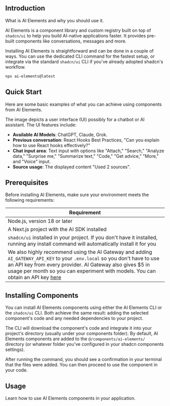 ## Introduction

What is AI Elements and why you should use it.

AI Elements is a component library and custom registry built on top of `shadcn/ui` to help you build AI-native applications faster. It provides pre-built components like conversations, messages and more.

Installing AI Elements is straightforward and can be done in a couple of ways. You can use the dedicated CLI command for the fastest setup, or integrate via the standard `shadcn/ui` CLI if you've already adopted shadcn's workflow.

```bash
npx ai-elements@latest
```

## Quick Start

Here are some basic examples of what you can achieve using components from AI Elements.

The image depicts a user interface (UI) possibly for a chatbot or AI assistant. The UI features include:

- **Available AI Models**: ChatGPT, Claude, Grok.
- **Previous conversation**: React Hooks Best Practices, "Can you explain how to use React hooks effectively?"
- **Chat input area**: Text input with options like "Attach," "Search," "Analyze data," "Surprise me," "Summarize text," "Code," "Get advice," "More," and "Voice" input.
- **Source usage**: The displayed content "Used 2 sources".

## Prerequisites

Before installing AI Elements, make sure your environment meets the following requirements:

| Requirement |
|-|
| Node.js, version 18 or later |
| A Next.js project with the AI SDK installed |
| `shadcn/ui` installed in your project. If you don't have it installed, running any install command will automatically install it for you |
| We also highly recommend using the AI Gateway and adding `AI_GATEWAY_API_KEY` to your `.env.local` so you don't have to use an API key from every provider. AI Gateway also gives $5 in usage per month so you can experiment with models. You can obtain an API key [here](https://ai-elements.dev) |

## Installing Components

You can install AI Elements components using either the AI Elements CLI or the `shadcn/ui` CLI. Both achieve the same result: adding the selected component's code and any needed dependencies to your project.

The CLI will download the component's code and integrate it into your project's directory (usually under your components folder). By default, AI Elements components are added to the `@/components/ai-elements/` directory (or whatever folder you've configured in your shadcn components settings).

After running the command, you should see a confirmation in your terminal that the files were added. You can then proceed to use the component in your code.

## Usage

Learn how to use AI Elements components in your application.
